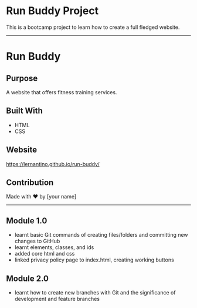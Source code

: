 # Run Buddy Project

This is a bootcamp project to learn how to create a full fledged website.

---

# Run Buddy

## Purpose
A website that offers fitness training services.

## Built With
* HTML
* CSS

## Website
https://lernantino.github.io/run-buddy/

## Contribution
Made with ❤️ by [your name]

---

## Module 1.0

* learnt basic Git commands of creating files/folders and committing new changes to GitHub
* learnt elements, classes, and ids
* added core html and css
* linked privacy policy page to index.html, creating working buttons

##  Module 2.0

* learnt how to create new branches with Git and the significance of development and feature branches
